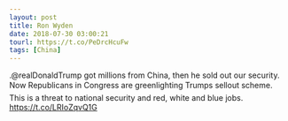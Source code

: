 ```yaml
---
layout: post
title: Ron Wyden
date: 2018-07-30 03:00:21
tourl: https://t.co/PeDrcHcuFw
tags: [China]
---
```

.@realDonaldTrump got millions from China, then he sold out our security. Now Republicans in Congress are greenlighting Trumps sellout scheme. This is a threat to national security and red, white and blue jobs. 
https://t.co/LRIoZqvQ1G